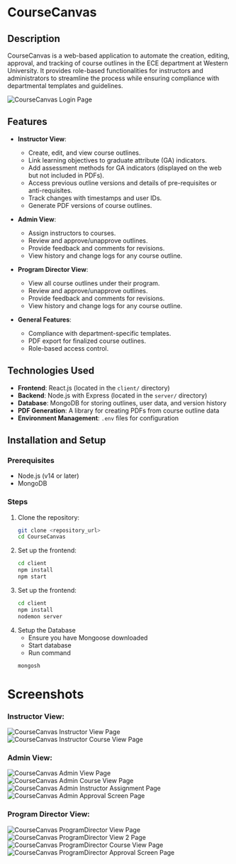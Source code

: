 # CourseCanvas

## Description

CourseCanvas is a web-based application to automate the creation, editing, approval, and tracking of course outlines in the ECE department at Western University. It provides role-based functionalities for instructors and administrators to streamline the process while ensuring compliance with departmental templates and guidelines.

![CourseCanvas Login Page](Screenshots/LoginPage.png)

## Features

- **Instructor View**:

  - Create, edit, and view course outlines.
  - Link learning objectives to graduate attribute (GA) indicators.
  - Add assessment methods for GA indicators (displayed on the web but not included in PDFs).
  - Access previous outline versions and details of pre-requisites or anti-requisites.
  - Track changes with timestamps and user IDs.
  - Generate PDF versions of course outlines.

- **Admin View**:

  - Assign instructors to courses.
  - Review and approve/unapprove outlines.
  - Provide feedback and comments for revisions.
  - View history and change logs for any course outline.

- **Program Director View**:

  - View all course outlines under their program.
  - Review and approve/unapprove outlines.
  - Provide feedback and comments for revisions.
  - View history and change logs for any course outline.

- **General Features**:
  - Compliance with department-specific templates.
  - PDF export for finalized course outlines.
  - Role-based access control.

## Technologies Used

- **Frontend**: React.js (located in the `client/` directory)
- **Backend**: Node.js with Express (located in the `server/` directory)
- **Database**: MongoDB for storing outlines, user data, and version history
- **PDF Generation**: A library for creating PDFs from course outline data
- **Environment Management**: `.env` files for configuration

## Installation and Setup

### Prerequisites

- Node.js (v14 or later)
- MongoDB

### Steps

1. Clone the repository:
   ```bash
   git clone <repository_url>
   cd CourseCanvas
   ```
2. Set up the frontend:
   ```bash
   cd client
   npm install
   npm start
   ```
3. Set up the frontend:
   ```bash
   cd client
   npm install
   nodemon server
   ```
4. Setup the Database
   - Ensure you have Mongoose downloaded
   - Start database
   - Run command
   ```bash
   mongosh
   ```

# Screenshots

### **Instructor View:**

![CourseCanvas Instructor View Page](screenshots/Instructor_View.png)
![CourseCanvas Instructor Course View Page](screenshots/Instructor_CourseView.png)

### **Admin View**:

![CourseCanvas Admin View Page](screenshots/Admin_View.png)
![CourseCanvas Admin Course View Page](screenshots/Admin_CourseView.png)
![CourseCanvas Admin Instructor Assignment Page](screenshots/Admin_InstructorAssignment.png)
![CourseCanvas Admin Approval Screen Page](screenshots/Admin_ApprovalScreen.png)

### **Program Director View**:

![CourseCanvas ProgramDirector View Page](screenshots/ProgramDirector_View.png)
![CourseCanvas ProgramDirector View 2 Page](screenshots/ProgramDirector_View2.png)
![CourseCanvas ProgramDirector Course View Page](screenshots/ProgramDirector_CourseView.png)
![CourseCanvas ProgramDirector Approval Screen Page](screenshots/ProgramDirector_ApprovalScreen.png)
